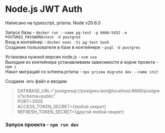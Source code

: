 # Node.js JWT Auth

Написано на typescript, prisma. Node v20.6.0

Запуск базы - `docker run --name pg-test -p 6666:5432 -e POSTGRES_PASSWORD=test -d postgres`  
Вход в контейнер - `docker exec -ti pg-test bash`  
Создание пользователя в базе в контейнере - `psql -U postgres`

Установка нужной версии node.js - `nvm use`  
Выходим из контейнера устанавливаем зависимости в корне проекта - `npm i`  
Накат миграций со schema.prisma - `npx prisma migrate dev --name init`

Создаем .env файл и вводим

> DATABASE_URL="postgresql://postgres:test@localhost:6666/postgres?schema=public"  
> PORT=3000  
> ACCESS_TOKEN_SECRET={любой секрет}  
> REFRESH_TOKEN_SECRET={другой любой секрет}

### Запуск проекта - `npm run dev`

